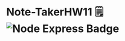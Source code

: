 # Note-TakerHW11 🗒 <img alt="Node Express Badge" src="https://img.shields.io/badge/NoteTaker-NodeExpress-orange" >



